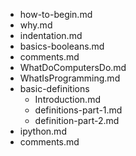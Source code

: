 - how-to-begin.md
- why.md
- indentation.md
- basics-booleans.md
- comments.md
- WhatDoComputersDo.md
- WhatIsProgramming.md
- basic-definitions
	- Introduction.md	
	- definitions-part-1.md
	- definition-part-2.md
- ipython.md
- comments.md

